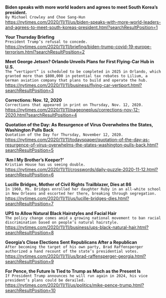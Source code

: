 **Biden speaks with more world leaders and agrees to meet South Korea’s president.**\
`By Michael Crowley and Choe Sang-Hun`\
https://nytimes.com/2020/11/11/us/biden-speaks-with-more-world-leaders-and-agrees-to-meet-south-koreas-president.html?searchResultPosition=1

**Your Thursday Briefing**\
`President Trump’s refusal to concede.`\
https://nytimes.com/2020/11/11/briefing/biden-trump-covid-19-europe-terrorism.html?searchResultPosition=2

**Meet George Jetson? Orlando Unveils Plans for First Flying-Car Hub in U.S.**\
`The “vertiport” is scheduled to be completed in 2025 in Orlando, which granted more than $800,000 in potential tax rebates to Lilium, a German aviation company that plans to build and operate the hub.`\
https://nytimes.com/2020/11/11/business/flying-car-vertiport.html?searchResultPosition=3

**Corrections: Nov. 12, 2020**\
`Corrections that appeared in print on Thursday, Nov. 12, 2020.`\
https://nytimes.com/2020/11/11/pageoneplus/corrections-nov-12-2020.html?searchResultPosition=4

**Quotation of the Day: As Resurgence of Virus Overwhelms the States, Washington Pulls Back**\
`Quotation of the Day for Thursday, November 12, 2020.`\
https://nytimes.com/2020/11/11/todayspaper/quotation-of-the-day-as-resurgence-of-virus-overwhelms-the-states-washington-pulls-back.html?searchResultPosition=5

**‘Am I My Brother’s Keeper?’**\
`Kristian House has us seeing double.`\
https://nytimes.com/2020/11/11/crosswords/daily-puzzle-2020-11-12.html?searchResultPosition=6

**Lucille Bridges, Mother of Civil Rights Trailblazer, Dies at 86**\
`In 1960, Ms. Bridges enrolled her daughter Ruby in an all-white school in New Orleans and escorted her there, breaking through segregation.`\
https://nytimes.com/2020/11/11/us/lucille-bridges-dies.html?searchResultPosition=7

**UPS to Allow Natural Black Hairstyles and Facial Hair**\
`The policy change comes amid a growing national movement to ban racial discrimination based on people’s natural hairstyle.`\
https://nytimes.com/2020/11/11/business/ups-black-natural-hair.html?searchResultPosition=8

**Georgia’s Close Elections Sent Republicans After a Republican**\
`After becoming the target of his own party, Brad Raffensperger authorized a hand recount of the state’s presidential votes.`\
https://nytimes.com/2020/11/11/us/brad-raffensperger-georgia.html?searchResultPosition=9

**For Pence, the Future Is Tied to Trump as Much as the Present Is**\
`If President Trump announces he will run again in 2024, his vice president’s plans could be derailed.`\
https://nytimes.com/2020/11/11/us/politics/mike-pence-trump.html?searchResultPosition=10

